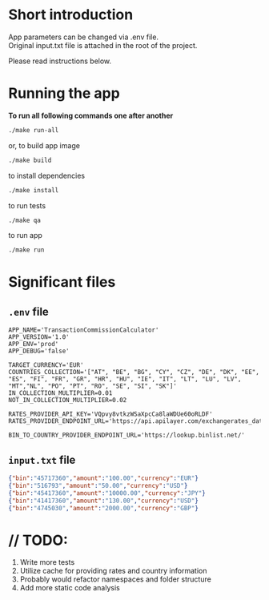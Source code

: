 # Short introduction

App parameters can be changed via .env file.  
Original input.txt file is attached in the root of the project.

Please read instructions below.

# Running the app

**To run all following commands one after another**

```bash
./make run-all
```

or, to build app image

```bash
./make build
```

to install dependencies

```bash
./make install
```

to run tests

```bash
./make qa
```

to run app

```bash
./make run
```

# Significant files

##  `.env` file

```dotenv
APP_NAME='TransactionCommissionCalculator'
APP_VERSION='1.0'
APP_ENV='prod'
APP_DEBUG='false'

TARGET_CURRENCY='EUR'
COUNTRIES_COLLECTION='["AT", "BE", "BG", "CY", "CZ", "DE", "DK", "EE", "ES", "FI", "FR", "GR", "HR", "HU", "IE", "IT", "LT", "LU", "LV", "MT","NL", "PO", "PT", "RO", "SE", "SI", "SK"]'
IN_COLLECTION_MULTIPLIER=0.01
NOT_IN_COLLECTION_MULTIPLIER=0.02

RATES_PROVIDER_API_KEY='VQpvy8vtkzWSaXpcCa8laWDUe60oRLDF'
RATES_PROVIDER_ENDPOINT_URL='https://api.apilayer.com/exchangerates_data/latest'

BIN_TO_COUNTRY_PROVIDER_ENDPOINT_URL='https://lookup.binlist.net/'
```

##  `input.txt` file

```json lines
{"bin":"45717360","amount":"100.00","currency":"EUR"}
{"bin":"516793","amount":"50.00","currency":"USD"}
{"bin":"45417360","amount":"10000.00","currency":"JPY"}
{"bin":"41417360","amount":"130.00","currency":"USD"}
{"bin":"4745030","amount":"2000.00","currency":"GBP"}
```

# // TODO:

1. Write more tests
2. Utilize cache for providing rates and country information 
3. Probably would refactor namespaces and folder structure
4. Add more static code analysis



